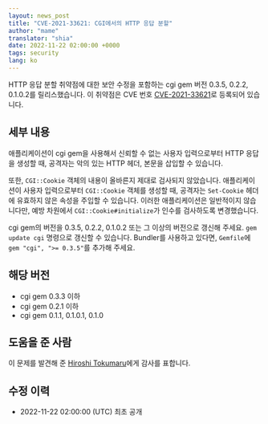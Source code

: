 ```yaml
---
layout: news_post
title: "CVE-2021-33621: CGI에서의 HTTP 응답 분할"
author: "mame"
translator: "shia"
date: 2022-11-22 02:00:00 +0000
tags: security
lang: ko
---
```


HTTP 응답 분할 취약점에 대한 보안 수정을 포함하는 cgi gem 버전 0.3.5, 0.2.2, 0.1.0.2를 릴리스했습니다.
이 취약점은 CVE 번호 [CVE-2021-33621](https://www.cve.org/CVERecord?id=CVE-2021-33621)로 등록되어 있습니다.

## 세부 내용

애플리케이션이 cgi gem을 사용해서 신뢰할 수 없는 사용자 입력으로부터 HTTP 응답을 생성할 때, 공격자는 악의 있는 HTTP 헤더, 본문을 삽입할 수 있습니다.

또한, `CGI::Cookie` 객체의 내용이 올바른지 제대로 검사되지 않았습니다. 애플리케이션이 사용자 입력으로부터 `CGI::Cookie` 객체를 생성할 때, 공격자는 `Set-Cookie` 헤더에 유효하지 않은 속성을 주입할 수 있습니다. 이러한 애플리케이션은 일반적이지 않습니다만, 예방 차원에서 `CGI::Cookie#initialize`가 인수를 검사하도록 변경했습니다.

cgi gem의 버전을 0.3.5, 0.2.2, 0.1.0.2 또는 그 이상의 버전으로 갱신해 주세요. `gem update cgi` 명령으로 갱신할 수 있습니다.
Bundler를 사용하고 있다면, `Gemfile`에 `gem "cgi", ">= 0.3.5"`를 추가해 주세요.

## 해당 버전

* cgi gem 0.3.3 이하
* cgi gem 0.2.1 이하
* cgi gem 0.1.1, 0.1.0.1, 0.1.0

## 도움을 준 사람

이 문제를 발견해 준 [Hiroshi Tokumaru](https://hackerone.com/htokumaru?type=user)에게 감사를 표합니다.

## 수정 이력

* 2022-11-22 02:00:00 (UTC) 최초 공개
